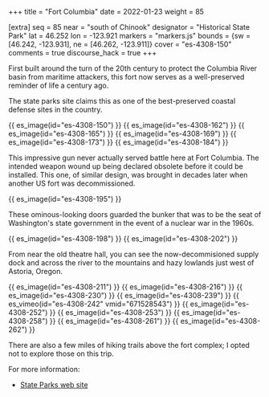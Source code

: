 +++
title = "Fort Columbia"
date = 2022-01-23
weight = 85

[extra]
seq = 85
near = "south of Chinook"
designator = "Historical State Park"
lat = 46.252
lon = -123.921
markers = "markers.js"
bounds = {sw = [46.242, -123.931], ne = [46.262, -123.911]}
cover = "es-4308-150"
comments = true
discourse_hack = true
+++

First built around the turn of the 20th century to protect the Columbia River basin from maritime attackers, this fort now serves as a well-preserved reminder of life a century ago.

<!-- more -->

The state parks site claims this as one of the best-preserved coastal defense sites in the country.

{{ es_image(id="es-4308-150") }}
{{ es_image(id="es-4308-162") }}
{{ es_image(id="es-4308-165") }}
{{ es_image(id="es-4308-169") }}
{{ es_image(id="es-4308-173") }}
{{ es_image(id="es-4308-184") }}

This impressive gun never actually served battle here at Fort Columbia. The intended weapon wound up being declared obsolete before it could be installed. This one, of similar design, was brought in decades later when another US fort was decommissioned.

{{ es_image(id="es-4308-195") }}

These ominous-looking doors guarded the bunker that was to be the seat of Washington's state government in the event of a nuclear war in the 1960s.

{{ es_image(id="es-4308-198") }}
{{ es_image(id="es-4308-202") }}

From near the old theatre hall, you can see the now-decommisioned supply dock and across the river to the mountains and hazy lowlands just west of Astoria, Oregon.

{{ es_image(id="es-4308-211") }}
{{ es_image(id="es-4308-216") }}
{{ es_image(id="es-4308-230") }}
{{ es_image(id="es-4308-239") }}
{{ es_vimeo(id="es-4308-242" vmid="671528543") }}
{{ es_image(id="es-4308-252") }}
{{ es_image(id="es-4308-253") }}
{{ es_image(id="es-4308-258") }}
{{ es_image(id="es-4308-261") }}
{{ es_image(id="es-4308-262") }}

There are also a few miles of hiking trails above the fort complex; I opted not to explore those on this trip.

For more information:

* [State Parks web site](https://www.parks.wa.gov/506/Fort-Columbia)
